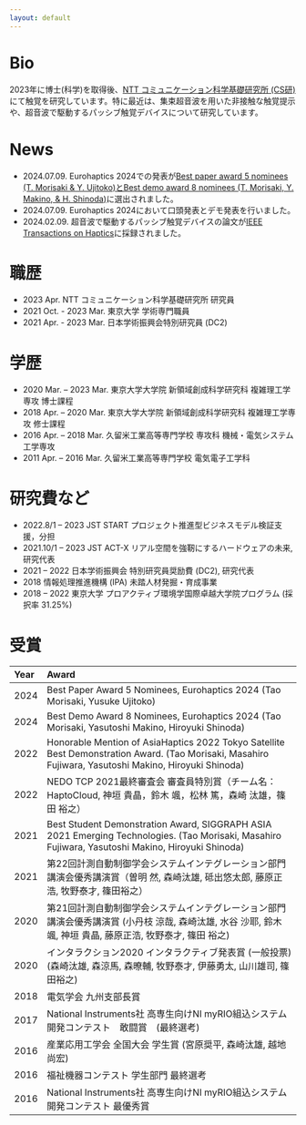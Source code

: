 ```yaml
---
layout: default
---
```

# Bio 
2023年に博士(科学)を取得後、[NTT コミュニケーション科学基礎研究所 (CS研)](https://www.rd.ntt/cs/team_project/human/interface/)にて触覚を研究しています。特に最近は、集束超音波を用いた非接触な触覚提示や、超音波で駆動するパッシブ触覚デバイスについて研究しています。

# News
- 2024.07.09. Eurohaptics 2024での発表が[Best paper award 5 nominees (T. Morisaki & Y. Ujitoko)とBest demo award 8 nominees (T. Morisaki, Y. Makino, & H. Shinoda)](https://eurohaptics.org/ehc2024/award/)に選出されました。
- 2024.07.09. Eurohaptics 2024において口頭発表とデモ発表を行いました。
- 2024.02.09. 超音波で駆動するパッシブ触覚デバイスの論文が[IEEE Transactions on Haptics](https://ieeexplore.ieee.org/document/10428111)に採録されました。

# 職歴
- 2023 Apr.              NTT コミュニケーション科学基礎研究所 研究員
- 2021 Oct.  - 2023 Mar. 東京大学 学術専門職員
- 2021 Apr.  - 2023 Mar. 日本学術振興会特別研究員 (DC2)    

# 学歴
- 2020 Mar. – 2023 Mar.  東京大学大学院 新領域創成科学研究科 複雑理工学専攻 博士課程
- 2018 Apr. – 2020 Mar.  東京大学大学院 新領域創成科学研究科 複雑理工学専攻 修士課程
- 2016 Apr. – 2018 Mar.  久留米工業高等専門学校 専攻科 機械・電気システム工学専攻
- 2011 Apr. – 2016 Mar.  久留米工業高等専門学校 電気電子工学科 

# 研究費など
- 2022.8/1 – 2023  JST START プロジェクト推進型ビジネスモデル検証支援，分担
- 2021.10/1 – 2023  JST ACT-X リアル空間を強靭にするハードウェアの未来, 研究代表
- 2021 – 2022       日本学術振興会 特別研究員奨励費 (DC2), 研究代表
- 2018              情報処理推進機構 (IPA) 未踏人材発掘・育成事業
- 2018 – 2022       東京大学 プロアクティブ環境学国際卓越大学院プログラム (採択率 31.25%)

# 受賞
|Year|Award|
| :--- | :--- |
| 2024 | Best Paper Award 5 Nominees, Eurohaptics 2024 (Tao Morisaki, Yusuke Ujitoko) |
| 2024 | Best Demo Award 8 Nominees, Eurohaptics 2024 (Tao Morisaki, Yasutoshi Makino, Hiroyuki Shinoda)|
| 2022 |Honorable Mention of AsiaHaptics 2022 Tokyo Satellite Best Demonstration Award. (Tao Morisaki, Masahiro Fujiwara, Yasutoshi Makino, Hiroyuki Shinoda)|
| 2022 | NEDO TCP 2021最終審査会 審査員特別賞（チーム名：HaptoCloud, 神垣 貴晶，鈴木 颯，松林 篤，森崎 汰雄，篠田 裕之）|
| 2021 | Best Student Demonstration Award, SIGGRAPH ASIA 2021 Emerging Technologies. (Tao Morisaki, Masahiro Fujiwara, Yasutoshi Makino, Hiroyuki Shinoda)|
| 2021 | 第22回計測自動制御学会システムインテグレーション部門講演会優秀講演賞（曽明 然, 森崎汰雄, 砥出悠太郎, 藤原正浩, 牧野泰才, 篠田裕之）|
| 2020 | 第21回計測自動制御学会システムインテグレーション部門講演会優秀講演賞 (小丹枝 涼哉, 森崎汰雄, 水谷 沙耶, 鈴木 颯, 神垣 貴晶, 藤原正浩, 牧野泰才, 篠田 裕之)|
| 2020 | インタラクション2020 インタラクティブ発表賞 (一般投票) (森崎汰雄, 森涼馬, 森暸輔, 牧野泰才, 伊藤勇太, 山川雄司, 篠田裕之)|
| 2018 | 電気学会 九州支部長賞|
| 2017 | National Instruments社 高専生向けNI myRIO組込システム開発コンテスト　敢闘賞　(最終選考)|
| 2016 | 産業応用工学会 全国大会 学生賞 (宮原奨平, 森崎汰雄, 越地尚宏)|
| 2016 | 福祉機器コンテスト 学生部門 最終選考|
| 2016 | National Instruments社 高専生向けNI myRIO組込システム開発コンテスト 最優秀賞|
